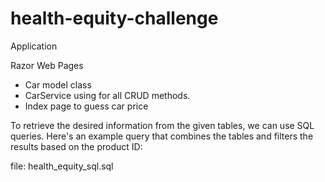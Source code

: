 # health-equity-challenge

Application


Razor Web Pages


- Car model class
- CarService using for all CRUD methods.
- Index page to guess car price


To retrieve the desired information from the given tables, we can use SQL queries. Here's an example query that combines the tables and filters the results based on the product ID:

file: health_equity_sql.sql

